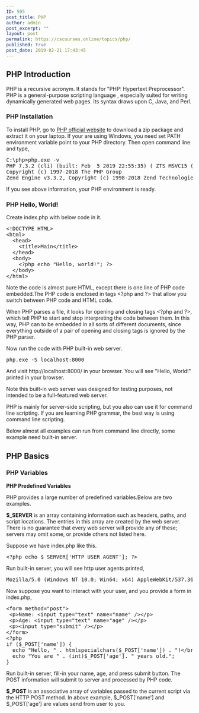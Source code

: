 ```yaml
---
ID: 595
post_title: PHP
author: admin
post_excerpt: ""
layout: post
permalink: https://cscourses.online/topics/php/
published: true
post_date: 2019-02-21 17:43:45
---
```

<meta http-equiv="content-type" content="text/html; charset=gbk">
<h2>PHP Introduction</h2>
PHP is a recursive acronym. It stands for "PHP: Hypertext Preprocessor". PHP is a general-purpose scripting language , especially suited for writing dynamically generated web pages. Its syntax draws upon C, Java, and Perl.
<h3>PHP Installation</h3>
To install PHP, go to <a href="http://www.php.net/">PHP official website</a> to download a zip package and extract it on your laptop. If your are using Windows, you need set PATH environment variable point to your PHP directory. Then open command line and type,
<pre>C:\php&gt;php.exe -v
PHP 7.3.2 (cli) (built: Feb  5 2019 22:55:35) ( ZTS MSVC15 (Visual C++ 2017) x64 )
Copyright (c) 1997-2018 The PHP Group
Zend Engine v3.3.2, Copyright (c) 1998-2018 Zend Technologies</pre>
If you see above information, your PHP environment is ready.
<h3>PHP Hello, World!</h3>
Create index.php with below code in it.
<pre>&lt;!DOCTYPE HTML&gt;
&lt;html&gt;
  &lt;head&gt;
    &lt;title&gt;Main&lt;/title&gt;
  &lt;/head&gt;
  &lt;body&gt;
    &lt;?php echo "Hello, world!"; ?&gt;
  &lt;/body&gt;
&lt;/html&gt;</pre>
Note the code is almost pure HTML, except there is one line of PHP code embedded.The PHP code is enclosed in tags &lt;?php and ?&gt; that allow you switch between PHP code and HTML code.

When PHP parses a file, it looks for opening and closing tags &lt;?php and ?&gt;, which tell PHP to start and stop interpreting the code between them. In this way, PHP can to be embedded in all sorts of different documents, since everything outside of a pair of opening and closing tags is ignored by the PHP parser.

Now run the code with PHP built-in web server.
<pre>php.exe -S localhost:8000</pre>
And visit http://localhost:8000/ in your browser. You will see "Hello, World!" printed in your browser.

Note this built-in web server was designed for testing purposes, not intended to be a full-featured web server.

PHP is mainly for server-side scripting, but you also can use it for command line scripting. If you are learning PHP grammar, the best way is using command line scripting.

Below almost all examples can run from command line directly, some example need built-in server.
<h2>PHP Basics</h2>
<h3>PHP Variables</h3>
<b>PHP Predefined Variables</b>

PHP provides a large number of predefined variables.Below are two examples.

<b>$_SERVER</b> is an array containing information such as headers, paths, and script locations. The entries in this array are created by the web server. There is no guarantee that every web server will provide any of these; servers may omit some, or provide others not listed here.

Suppose we have index.php like this.
<pre>&lt;?php echo $_SERVER['HTTP_USER_AGENT']; ?&gt;</pre>
Run built-in server, you will see http user agents printed,
<pre>Mozilla/5.0 (Windows NT 10.0; Win64; x64) AppleWebKit/537.36 (KHTML, like Gecko) Chrome/72.0.3626.109 Safari/537.36</pre>
Now suppose you want to interact with your user, and you provide a form in index.php,
<pre>&lt;form method="post"&gt;
 &lt;p&gt;Name: &lt;input type="text" name="name" /&gt;&lt;/p&gt;
 &lt;p&gt;Age: &lt;input type="text" name="age" /&gt;&lt;/p&gt;
 &lt;p&gt;&lt;input type="submit" /&gt;&lt;/p&gt;
&lt;/form&gt;
&lt;?php
if ($_POST['name']) {
  echo "Hello, " . htmlspecialchars($_POST['name']) . "!&lt;/br&gt;";
  echo "You are " . (int)$_POST['age']. " years old.";
}</pre>
Run built-in server, fill-in your name, age, and press submit button. The POST information will submit to server and processed by PHP code.

<b>$_POST</b> is an associative array of variables passed to the current script via the HTTP POST method. In above example, $_POST['name'] and $_POST['age'] are values send from user to you.